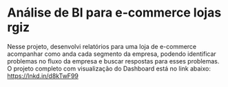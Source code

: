 # Análise de BI para e-commerce lojas rgiz

Nesse projeto, desenvolvi relatórios para uma loja de e-commerce acompanhar como anda cada segmento da empresa, podendo identificar problemas no fluxo da empresa e buscar respostas para esses problemas. 
O projeto completo com visualização do Dashboard está no link abaixo:
https://lnkd.in/d8kTwF99
